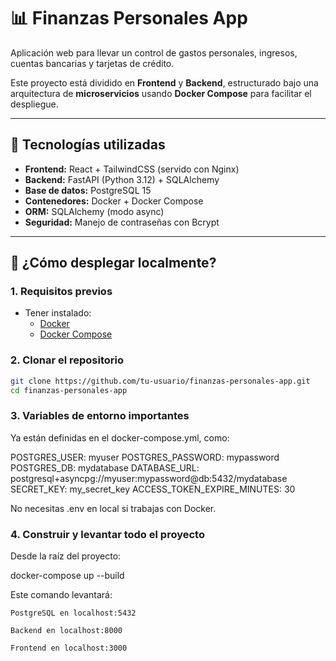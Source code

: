 # 📊 Finanzas Personales App

Aplicación web para llevar un control de gastos personales, ingresos, cuentas bancarias y tarjetas de crédito.

Este proyecto está dividido en **Frontend** y **Backend**, estructurado bajo una arquitectura de **microservicios** usando **Docker Compose** para facilitar el despliegue.

---

## 🧩 Tecnologías utilizadas

- **Frontend:** React + TailwindCSS (servido con Nginx)
- **Backend:** FastAPI (Python 3.12) + SQLAlchemy
- **Base de datos:** PostgreSQL 15
- **Contenedores:** Docker + Docker Compose
- **ORM:** SQLAlchemy (modo async)
- **Seguridad:** Manejo de contraseñas con Bcrypt

---

## 🚀 ¿Cómo desplegar localmente?

### 1. Requisitos previos

- Tener instalado:
  - [Docker](https://docs.docker.com/get-docker/)
  - [Docker Compose](https://docs.docker.com/compose/install/)

### 2. Clonar el repositorio

```bash
git clone https://github.com/tu-usuario/finanzas-personales-app.git
cd finanzas-personales-app
```

### 3. Variables de entorno importantes

Ya están definidas en el docker-compose.yml, como:

POSTGRES_USER: myuser
POSTGRES_PASSWORD: mypassword
POSTGRES_DB: mydatabase
DATABASE_URL: postgresql+asyncpg://myuser:mypassword@db:5432/mydatabase
SECRET_KEY: my_secret_key
ACCESS_TOKEN_EXPIRE_MINUTES: 30

No necesitas .env en local si trabajas con Docker.
### 4. Construir y levantar todo el proyecto

Desde la raíz del proyecto:

docker-compose up --build

Este comando levantará:

    PostgreSQL en localhost:5432

    Backend en localhost:8000

    Frontend en localhost:3000
